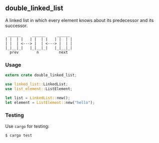 ## double_linked_list

A linked list in which every element knows about its predecessor and its successor.
```
 ______     ______     ______
| |  | |   | |  | |   | |  | |
| |  | <---> |  | <---> |  | |
|_|__|_|   |_|__|_|   |_|__|_|
  prev        n         next
```

### Usage

```rust
extern crate double_linked_list;

use linked_list::LinkedList;
use list_element::ListElement;

let list = LinkedList::new();
let element = ListElement::new("hello");
```

### Testing

Use `cargo` for testing:
```bash
$ cargo test
```

